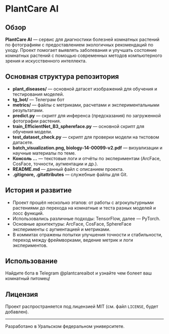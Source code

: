 # PlantCare AI

## Обзор

**PlantCare AI** — сервис для диагностики болезней комнатных растений по фотографиям с предоставлением экологичных рекомендаций по уходу. Проект помогает выявлять заболевания и улучшать состояние комнатных растений с помощью современных методов компьютерного зрения и искусственного интеллекта.

## Основная структура репозитория

- **plant_diseases/** — основной датасет изображений для обучения и тестирования моделей.
- **tg_bot/** — Телеграм бот
- **metrics/** — файлы с метриками, расчетами и экспериментальными результатами.
- **predict.py** — скрипт для инференса (предсказания) по загруженной фотографии растения.
- **train_EfficientNet_B3_sphereface.py** — основной скрипт для обучения модели.
- **test_dataset_check.py** — скрипт для проверки модели на ткстовом датасете.
- **batch_visualization.png, biology-14-00099-v2.pdf** — визуализации и научные материалы по теме.
- **Консоль ...** — текстовые логи и отчёты по экспериментам (ArcFace, CosFace, точности, аугментации и др.).
- **README.md** — данный файл с описанием проекта.
- **.gitignore, .gitattributes** — служебные файлы для Git.

## История и развитие

- Проект прошёл несколько этапов: от работы с агрокультурными растениями до перехода на комнатные и теста разных моделей и лосс функций.
- Использовались различные подходы: TensorFlow, далее — PyTorch.
- Основные архитектуры: ArcFace, CosFace, SphereFace эксперименты с аугментацией и метриками.
- В коммитах отражены попытки улучшения точности и стабильности, переход между фреймворками, ведение метрик и логи экспериментов.

## Использование

Найдите бота в Telegram @plantcareaibot и узнайте чем болеет ваш комнатный питомец!

## Лицензия

Проект распространяется под лицензией MIT (см. файл `LICENSE`, будет добавлен).

---

Разработано в Уральском федеральном университете.

